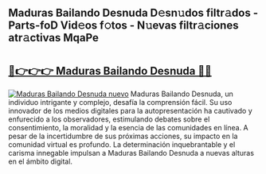 ## Maduras Bailando Desnuda D𝚎sn𝚞dos filtr𝚊dos - Parts-foD Vid𝚎os f𝚘tos - N𝚞evas filtr𝚊ciones atr𝚊ctivas MqaPe

# <h2><a href="http://mb7rfrs.tromn.icu/?c=Maduras+Bailando+Desnuda">🔗👉👉👉 Maduras Bailando Desnuda 🔗🔗</a></h2>

[![Maduras Bailando Desnuda nuevo](https://i.imgur.com/pEAQMta.gif)](http://mb7rfrs.tromn.icu/?c=Maduras+Bailando+Desnuda)
Maduras Bailando Desnuda, un individuo intrigante y complejo, desafía la comprensión fácil. Su uso innovador de los medios digitales para la autopresentación ha cautivado y enfurecido a los observadores, estimulando debates sobre el consentimiento, la moralidad y la esencia de las comunidades en línea. A pesar de la incertidumbre de sus próximas acciones, su impacto en la comunidad virtual es profundo. La determinación inquebrantable y el carisma innegable impulsan a Maduras Bailando Desnuda a nuevas alturas en el ámbito digital.
